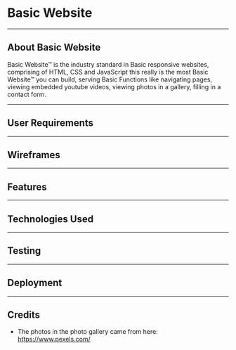 # Basic Website

---

## About Basic Website

Basic Website™ is the industry standard in Basic responsive websites, comprising of HTML, CSS and JavaScript this really is the most Basic Website™ you can build, serving Basic Functions like navigating pages, viewing embedded youtube videos, viewing photos in a gallery, filling in a contact form.

---

## User Requirements

---

## Wireframes

---

## Features

---

## Technologies Used

---

## Testing

---

## Deployment

---

## Credits

- The photos in the photo gallery came from here: https://www.pexels.com/
